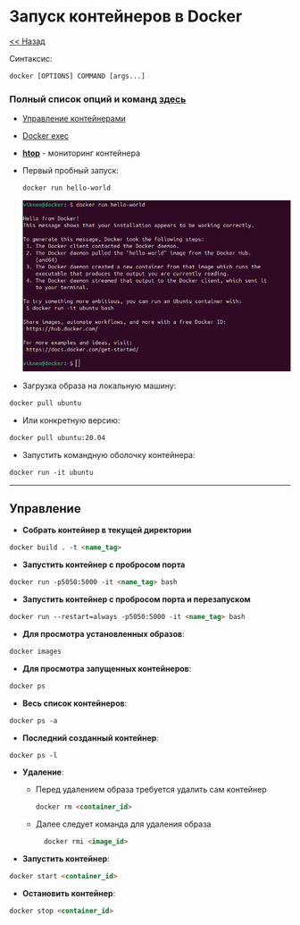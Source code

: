 # Запуск контейнеров в Docker

[<< Назад](../Docker.md)

Синтаксис:
```html
docker [OPTIONS] COMMAND [args...]
```
### Полный список опций и команд [здесь](commands.md)

* [Управление контейнерами](#управление)
* [Docker exec]()
* **[htop]()** - мониторинг контейнера


* Первый пробный запуск:
  ```html
  docker run hello-world
  ```
  <img src="img/launch_img/first_launch.png" alt="11" width="600"> 

* Загрузка образа на локальную машину:
```html
docker pull ubuntu
```

* Или конкретную версию:
```html
docker pull ubuntu:20.04
```

* Запустить командную оболочку контейнера:
```html
docker run -it ubuntu
```

<hr>

## Управление

* **Собрать контейнер в текущей директории**
```html
docker build . -t <name_tag>
```

* **Запустить контейнер с пробросом порта**
```html
docker run -p5050:5000 -it <name_tag> bash
```

* **Запустить контейнер с пробросом порта и перезапуском**
```html
docker run --restart=always -p5050:5000 -it <name_tag> bash
```

* **Для просмотра установленных образов**:
```html
docker images
```

* **Для просмотра запущенных контейнеров**:
```html
docker ps
```

* **Весь список контейнеров**:
```html
docker ps -a
```

* **Последний созданный контейнер**:
```html
docker ps -l
```

* **Удаление**:
  - Перед удалением образа требуется удалить сам контейнер
    ```html
    docker rm <container_id> 
    ```
  - Далее следует команда для удаления образа
    ```html
      docker rmi <image_id>
    ```

* **Запустить контейнер**:
```html
docker start <container_id>
```

* **Остановить контейнер**:
```html
docker stop <container_id>
```
